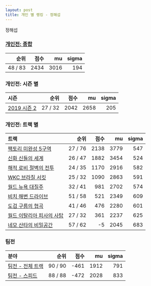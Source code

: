 ```yaml
---
layout: post
title: 개인 별 랭킹 - 정해섭
---
```


정해섭

### [개인전: 종합](../singles-full)

| 순위 | 점수 | mu | sigma |
|---:|---:|---:|---:|
| 48 / 83 | 2434 | 3016 | 194 |

### 개인전: 시즌 별

| 시즌 | 순위 | 점수 | mu | sigma |
|:---|---:|---:|---:|---:|
| [2019 시즌 2](../s2019_2) | 27 / 32 | 2042 | 2658 | 205 |

### 개인전: 트랙 별

| 트랙 | 순위 | 점수 | mu | sigma |
|:---|---:|---:|---:|---:|
| [팩토리 미완성 5구역](../district5) | 27 / 76 | 2138 | 3779 | 547 |
| [신화 신들의 세계](../shinsegye) | 26 / 47 | 1882 | 3454 | 524 |
| [해적 로비 절벽의 전투](../lobby) | 24 / 35 | 1170 | 2916 | 582 |
| [WKC 브라질 서킷](../brazil) | 25 / 32 | 1090 | 2863 | 591 |
| [월드 뉴욕 대질주](../newyork) | 32 / 41 | 981 | 2702 | 574 |
| [비치 해변 드라이브](../haebyun) | 51 / 58 | 521 | 2349 | 609 |
| [도검 구름의 협곡](../hyupgog) | 41 / 46 | 476 | 2280 | 601 |
| [월드 이탈리아 피사의 사탑](../pizza) | 27 / 32 | 361 | 2237 | 625 |
| [네모 산타의 비밀공간](../santa) | 57 / 62 | -5 | 2045 | 683 |

### 팀전

| 분야 | 순위 | 점수 | mu | sigma |
|:---|---:|---:|---:|---:|
| [팀전 - 전체 트랙](../team-full) | 90 / 90 | -461 | 1912 | 791 |
| [팀전 - 스피드](../team-speed) | 88 / 88 | -472 | 2028 | 833 |
